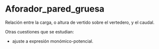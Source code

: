 # Aforador_pared_gruesa
Relación entre la carga, o altura de vertido sobre el vertedero, y el caudal.

Otras cuestiones que se estudian:
- ajuste a expresión monómico-potencial.

